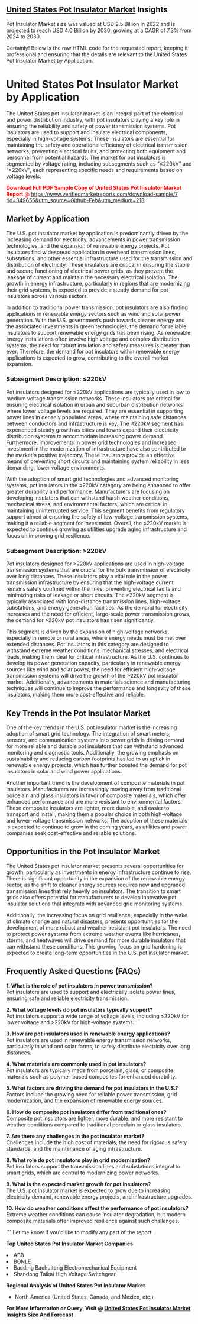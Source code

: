 <h2><a href="https://www.verifiedmarketreports.com/download-sample/?rid=349656&amp;utm_source=Github-Feb&amp;utm_medium=218" target="_blank">United States Pot Insulator Market</a> Insights</h2><p>Pot Insulator Market size was valued at USD 2.5 Billion in 2022 and is projected to reach USD 4.0 Billion by 2030, growing at a CAGR of 7.3% from 2024 to 2030.</p><p>Certainly! Below is the raw HTML code for the requested report, keeping it professional and ensuring that the details are relevant to the United States Pot Insulator Market by Application.  <h1>United States Pot Insulator Market by Application</h1> <p>The United States pot insulator market is an integral part of the electrical and power distribution industry, with pot insulators playing a key role in ensuring the reliability and safety of power transmission systems. Pot insulators are used to support and insulate electrical components, especially in high-voltage systems. These insulators are essential for maintaining the safety and operational efficiency of electrical transmission networks, preventing electrical faults, and protecting both equipment and personnel from potential hazards. The market for pot insulators is segmented by voltage rating, including subsegments such as “≤220kV” and “>220kV”, each representing specific needs and requirements based on voltage levels. <p><span class=""><span style="color: #ff0000;"><strong>Download Full PDF Sample Copy of United States Pot Insulator Market Report</strong> @ </span><a href="https://www.verifiedmarketreports.com/download-sample/?rid=349656&amp;utm_source=Github-Feb&amp;utm_medium=218" target="_blank">https://www.verifiedmarketreports.com/download-sample/?rid=349656&amp;utm_source=Github-Feb&amp;utm_medium=218</a></span></p> <h2>Market by Application</h2> <p>The U.S. pot insulator market by application is predominantly driven by the increasing demand for electricity, advancements in power transmission technologies, and the expansion of renewable energy projects. Pot insulators find widespread application in overhead transmission lines, substations, and other essential infrastructure used for the transmission and distribution of electricity. These insulators are critical in ensuring the stable and secure functioning of electrical power grids, as they prevent the leakage of current and maintain the necessary electrical isolation. The growth in energy infrastructure, particularly in regions that are modernizing their grid systems, is expected to provide a steady demand for pot insulators across various sectors.</p> <p>In addition to traditional power transmission, pot insulators are also finding applications in renewable energy sectors such as wind and solar power generation. With the U.S. government’s push towards cleaner energy and the associated investments in green technologies, the demand for reliable insulators to support renewable energy grids has been rising. As renewable energy installations often involve high voltage and complex distribution systems, the need for robust insulation and safety measures is greater than ever. Therefore, the demand for pot insulators within renewable energy applications is expected to grow, contributing to the overall market expansion.</p> <h3>Subsegment Description: ≤220kV</h3> <p>Pot insulators designed for ≤220kV applications are typically used in low to medium voltage transmission networks. These insulators are critical for ensuring electrical isolation in urban and suburban distribution networks where lower voltage levels are required. They are essential in supporting power lines in densely populated areas, where maintaining safe distances between conductors and infrastructure is key. The ≤220kV segment has experienced steady growth as cities and towns expand their electricity distribution systems to accommodate increasing power demand. Furthermore, improvements in power grid technologies and increased investment in the modernization of infrastructure have also contributed to the market's positive trajectory. These insulators provide an effective means of preventing short circuits and maintaining system reliability in less demanding, lower voltage environments.</p> <p>With the adoption of smart grid technologies and advanced monitoring systems, pot insulators in the ≤220kV category are being enhanced to offer greater durability and performance. Manufacturers are focusing on developing insulators that can withstand harsh weather conditions, mechanical stress, and environmental factors, which are critical in maintaining uninterrupted service. This segment benefits from regulatory support aimed at ensuring the safety of low-voltage transmission systems, making it a reliable segment for investment. Overall, the ≤220kV market is expected to continue growing as utilities upgrade aging infrastructure and focus on improving grid resilience.</p> <h3>Subsegment Description: >220kV</h3> <p>Pot insulators designed for >220kV applications are used in high-voltage transmission systems that are crucial for the bulk transmission of electricity over long distances. These insulators play a vital role in the power transmission infrastructure by ensuring that the high-voltage current remains safely confined within the lines, preventing electrical faults and minimizing risks of leakage or short circuits. The >220kV segment is typically associated with long-distance transmission lines, high-voltage substations, and energy generation facilities. As the demand for electricity increases and the need for efficient, large-scale power transmission grows, the demand for >220kV pot insulators has risen significantly.</p> <p>This segment is driven by the expansion of high-voltage networks, especially in remote or rural areas, where energy needs must be met over extended distances. Pot insulators in this category are designed to withstand extreme weather conditions, mechanical stresses, and electrical loads, making them ideal for critical infrastructure. As the U.S. continues to develop its power generation capacity, particularly in renewable energy sources like wind and solar power, the need for efficient high-voltage transmission systems will drive the growth of the >220kV pot insulator market. Additionally, advancements in materials science and manufacturing techniques will continue to improve the performance and longevity of these insulators, making them more cost-effective and reliable.</p> <h2>Key Trends in the Pot Insulator Market</h2> <p>One of the key trends in the U.S. pot insulator market is the increasing adoption of smart grid technology. The integration of smart meters, sensors, and communication systems into power grids is driving demand for more reliable and durable pot insulators that can withstand advanced monitoring and diagnostic tools. Additionally, the growing emphasis on sustainability and reducing carbon footprints has led to an uptick in renewable energy projects, which has further boosted the demand for pot insulators in solar and wind power applications.</p> <p>Another important trend is the development of composite materials in pot insulators. Manufacturers are increasingly moving away from traditional porcelain and glass insulators in favor of composite materials, which offer enhanced performance and are more resistant to environmental factors. These composite insulators are lighter, more durable, and easier to transport and install, making them a popular choice in both high-voltage and lower-voltage transmission networks. The adoption of these materials is expected to continue to grow in the coming years, as utilities and power companies seek cost-effective and reliable solutions.</p> <h2>Opportunities in the Pot Insulator Market</h2> <p>The United States pot insulator market presents several opportunities for growth, particularly as investments in energy infrastructure continue to rise. There is significant opportunity in the expansion of the renewable energy sector, as the shift to cleaner energy sources requires new and upgraded transmission lines that rely heavily on insulators. The transition to smart grids also offers potential for manufacturers to develop innovative pot insulator solutions that integrate with advanced grid monitoring systems.</p> <p>Additionally, the increasing focus on grid resilience, especially in the wake of climate change and natural disasters, presents opportunities for the development of more robust and weather-resistant pot insulators. The need to protect power systems from extreme weather events like hurricanes, storms, and heatwaves will drive demand for more durable insulators that can withstand these conditions. This growing focus on grid hardening is expected to create long-term opportunities in the U.S. pot insulator market.</p> <h2>Frequently Asked Questions (FAQs)</h2> <p><strong>1. What is the role of pot insulators in power transmission?</strong><br>Pot insulators are used to support and electrically isolate power lines, ensuring safe and reliable electricity transmission.</p> <p><strong>2. What voltage levels do pot insulators typically support?</strong><br>Pot insulators support a wide range of voltage levels, including ≤220kV for lower voltage and >220kV for high-voltage systems.</p> <p><strong>3. How are pot insulators used in renewable energy applications?</strong><br>Pot insulators are used in renewable energy transmission networks, particularly in wind and solar farms, to safely distribute electricity over long distances.</p> <p><strong>4. What materials are commonly used in pot insulators?</strong><br>Pot insulators are typically made from porcelain, glass, or composite materials such as polymer-based composites for enhanced durability.</p> <p><strong>5. What factors are driving the demand for pot insulators in the U.S.?</strong><br>Factors include the growing need for reliable power transmission, grid modernization, and the expansion of renewable energy sources.</p> <p><strong>6. How do composite pot insulators differ from traditional ones?</strong><br>Composite pot insulators are lighter, more durable, and more resistant to weather conditions compared to traditional porcelain or glass insulators.</p> <p><strong>7. Are there any challenges in the pot insulator market?</strong><br>Challenges include the high cost of materials, the need for rigorous safety standards, and the maintenance of aging infrastructure.</p> <p><strong>8. What role do pot insulators play in grid modernization?</strong><br>Pot insulators support the transmission lines and substations integral to smart grids, which are central to modernizing power networks.</p> <p><strong>9. What is the expected market growth for pot insulators?</strong><br>The U.S. pot insulator market is expected to grow due to increasing electricity demand, renewable energy projects, and infrastructure upgrades.</p> <p><strong>10. How do weather conditions affect the performance of pot insulators?</strong><br>Extreme weather conditions can cause insulator degradation, but modern composite materials offer improved resilience against such challenges.</p> ``` Let me know if you'd like to modify any part of the report!</p><p><strong>Top United States Pot Insulator Market Companies</strong></p><div data-test-id=""><p><li>ABB</li><li> BONLE</li><li> Baoding Baohuitong Electromechanical Equipment</li><li> Shandong Taikai High Voltage Switchgear</li></p><div><strong>Regional Analysis of&nbsp;United States Pot Insulator Market</strong></div><ul><li dir="ltr"><p dir="ltr">North America&nbsp;(United States, Canada, and Mexico, etc.)</p></li></ul><p><strong>For More Information or Query, Visit @&nbsp;</strong><strong><a href="https://www.verifiedmarketreports.com/product/pot-insulator-market/?utm_source=Github-Feb&amp;utm_medium=218" target="_blank">United States Pot Insulator Market Insights Size And Forecast</a></strong></p></div>
